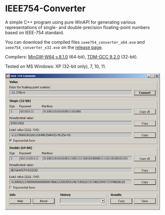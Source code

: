 # IEEE754-Converter
A simple C++ program using pure WinAPI for generating various representations of single- and double-precision floating-point numbers based on IEEE-754 standard.

You can download the compiled files `ieee754_converter_x64.exe` and `ieee754_converter_x32.exe` on the [release page](https://github.com/ap13ski/IEEE754-Converter/releases/tag/release). 

Compilers: [MinGW-W64 v.8.1.0](https://sourceforge.net/projects/mingw/) (64-bit), [TDM-GCC 9.2.0](https://sourceforge.net/projects/tdm-gcc/) (32-bit).

Tested on MS Windows: XP (32-bit only), 7, 10, 11.

![Screenshot](conv.png)
